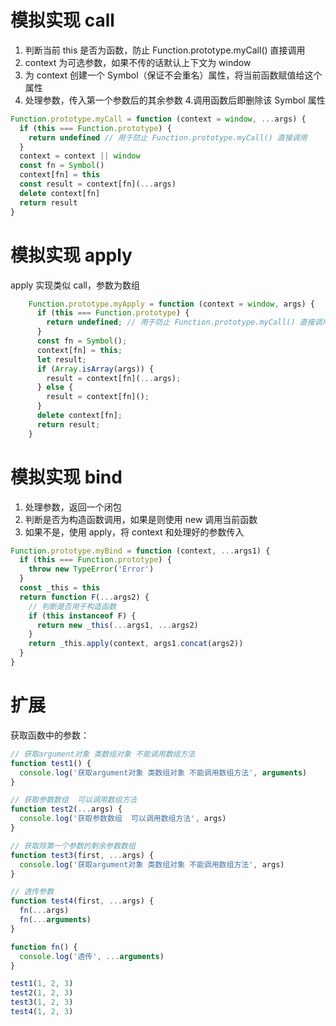<!--
 * @Description:
 * @Author: zhengfei.tan
 * @Date: 2024-02-27 09:58:26
 * @FilePath: \VitePress\docs\01.JavaScript\手动实现call、apply、bind.md
 * @LastEditors: zhengfei.tan
 * @LastEditTime: 2024-02-27 10:03:36
-->

# 模拟实现 call

1. 判断当前 this 是否为函数，防止 Function.prototype.myCall() 直接调用
2. context 为可选参数，如果不传的话默认上下文为 window
3. 为 context 创建一个 Symbol（保证不会重名）属性，将当前函数赋值给这个属性
4. 处理参数，传入第一个参数后的其余参数 4.调用函数后即删除该 Symbol 属性

```js
Function.prototype.myCall = function (context = window, ...args) {
  if (this === Function.prototype) {
    return undefined // 用于防止 Function.prototype.myCall() 直接调用
  }
  context = context || window
  const fn = Symbol()
  context[fn] = this
  const result = context[fn](...args)
  delete context[fn]
  return result
}
```

# 模拟实现 apply

apply 实现类似 call，参数为数组

```js
    Function.prototype.myApply = function (context = window, args) {
      if (this === Function.prototype) {
        return undefined; // 用于防止 Function.prototype.myCall() 直接调用
      }
      const fn = Symbol();
      context[fn] = this;
      let result;
      if (Array.isArray(args)) {
        result = context[fn](...args);
      } else {
        result = context[fn]();
      }
      delete context[fn];
      return result;
    }
```

# 模拟实现 bind

1. 处理参数，返回一个闭包
2. 判断是否为构造函数调用，如果是则使用 new 调用当前函数
3. 如果不是，使用 apply，将 context 和处理好的参数传入

```js
Function.prototype.myBind = function (context, ...args1) {
  if (this === Function.prototype) {
    throw new TypeError('Error')
  }
  const _this = this
  return function F(...args2) {
    // 判断是否用于构造函数
    if (this instanceof F) {
      return new _this(...args1, ...args2)
    }
    return _this.apply(context, args1.concat(args2))
  }
}
```

# 扩展

获取函数中的参数：

```js
// 获取argument对象 类数组对象 不能调用数组方法
function test1() {
  console.log('获取argument对象 类数组对象 不能调用数组方法', arguments)
}

// 获取参数数组  可以调用数组方法
function test2(...args) {
  console.log('获取参数数组  可以调用数组方法', args)
}

// 获取除第一个参数的剩余参数数组
function test3(first, ...args) {
  console.log('获取argument对象 类数组对象 不能调用数组方法', args)
}

// 透传参数
function test4(first, ...args) {
  fn(...args)
  fn(...arguments)
}

function fn() {
  console.log('透传', ...arguments)
}

test1(1, 2, 3)
test2(1, 2, 3)
test3(1, 2, 3)
test4(1, 2, 3)
```
